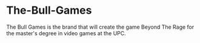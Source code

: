 # The-Bull-Games
The Bull Games is the brand that will create the game Beyond The Rage for the master's degree in video games at the UPC.
